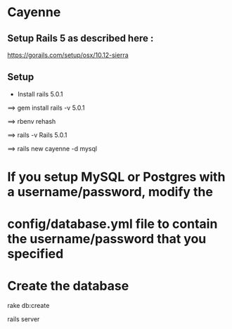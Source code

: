 # Cayenne

## Setup Rails 5 as described here : 

https://gorails.com/setup/osx/10.12-sierra


## Setup 

- Install rails 5.0.1 

==> gem install rails -v 5.0.1

==> rbenv rehash

==> rails -v
Rails 5.0.1


==> rails new cayenne -d mysql


# If you setup MySQL or Postgres with a username/password, modify the
# config/database.yml file to contain the username/password that you specified

# Create the database
rake db:create

rails server
